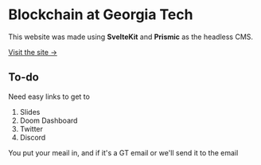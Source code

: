 # Blockchain at Georgia Tech

This website was made using **SvelteKit** and **Prismic** as the headless CMS.

[Visit the site &rarr;](https://blockchain-gt.io)

## To-do

Need easy links to get to 
1. Slides
2. Doom Dashboard
3. Twitter
4. Discord

You put your meail in, and if it's a GT email or we'll send it to the email